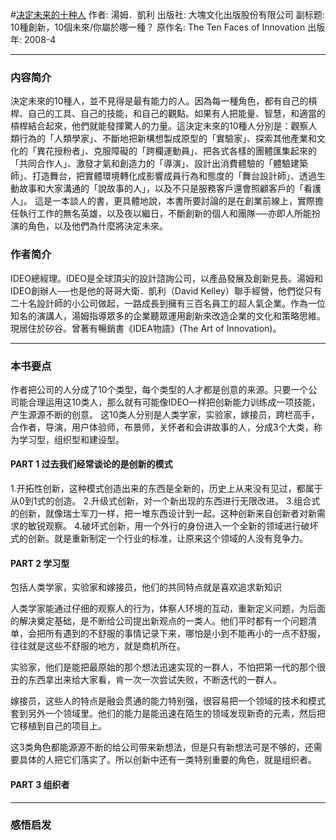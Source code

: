 #[决定未来的十种人](https://book.douban.com/subject/3072401/)
作者: 湯姆．凱利
出版社: 大塊文化出版股份有限公司
副标题: 10種創新，10個未來/你屬於哪一種？
原作名: The Ten Faces of Innovation
出版年: 2008-4
***
### 内容简介 
決定未來的10種人，並不見得是最有能力的人。因為每一種角色，都有自己的槓桿、自己的工具、自己的技能，和自己的觀點。如果有人把能量、智慧，和適當的槓桿結合起來，他們就能發揮驚人的力量。這決定未來的10種人分別是：觀察人類行為的「人類學家」、不斷地把新構想製成原型的「實驗家」、探索其他產業和文化的「異花授粉者」、克服障礙的「跨欄運動員」、把各式各樣的團體匯集起來的「共同合作人」、激發才氣和創造力的「導演」、設計出消費體驗的「體驗建築師」、打造舞台，把實體環境轉化成影響成員行為和態度的「舞台設計師」、透過生動故事和大家溝通的「說故事的人」，以及不只是服務客戶還會照顧客戶的「看護人」。
這是一本談人的書，更具體地說，本書所要討論的是在創業前線上，實際擔任執行工作的無名英雄，以及夜以繼日，不斷創新的個人和團隊──亦即人所能扮演的角色，以及他們為什麼將決定未來。

### 作者简介 
IDEO總經理。IDEO是全球頂尖的設計諮詢公司，以產品發展及創新見長。湯姆和IDEO創辦人──也是他的哥哥大衛．凱利（David Kelley）聯手經營，他們從只有二十名設計師的小公司做起，一路成長到擁有三百名員工的超人氣企業。作為一位知名的演講人，湯姆指導眾多的企業聽眾運用創新來改造企業的文化和策略思維。現居住於矽谷。曾著有暢銷書《IDEA物語》(The Art of Innovation)。

***
### 本书要点
作者把公司的人分成了10个类型，每个类型的人才都是创意的来源。只要一个公司能合理运用这10类人，那么就有可能像IDEO一样把创新能力训练成一项技能，产生源源不断的创意。
这10类人分别是人类学家，实验家，嫁接员，跨栏高手，合作者，导演，用户体验师，布景师，关怀者和会讲故事的人，分成3个大类，称为学习型，组织型和建设型。

#### PART 1 过去我们经常谈论的是创新的模式
1.开拓性创新，这种模式创造出来的东西是全新的，历史上从来没有见过，都属于从0到1式的创造。
2.升级式创新，对一个新出现的东西进行无限改进。
3.组合式的创新，就像瑞士军刀一样，把一堆东西设计到一起。这种创新来自创新者对新需求的敏锐观察。
4.破坏式创新，用一个外行的身份进入一个全新的领域进行破坏式的创新。就是重新制定一个行业的标准，让原来这个领域的人没有竞争力。

#### PART 2 学习型
包括人类学家，实验家和嫁接员，他们的共同特点就是喜欢追求新知识

人类学家能通过仔细的观察人的行为，体察人环境的互动，重新定义问题，为后面的解决奠定基础，是不断给公司提出新观点的一类人。他们平时都有一个问题清单，会把所有遇到的不舒服的事情记录下来，哪怕是小到不能再小的一点不舒服，往往就是这些不舒服的地方，就是商机所在。

实验家，他们是能把最原始的那个想法迅速实现的一群人，不怕把第一代的那个很丑的东西拿出来给大家看，肯一次一次尝试失败，不断迭代的一群人。

嫁接员，这些人的特点是融会贯通的能力特别强，很容易把一个领域的技术和模式套到另外一个领域里。他们的能力是能迅速在陌生的领域发现新奇的元素，然后把它移植到自己的项目上。

这3类角色都能源源不断的给公司带来新想法，但是只有新想法可是不够的，还需要具体的人把它们落实了。所以创新中还有一类特别重要的角色，就是组织者。

#### PART 3 组织者


***
### 感悟启发
